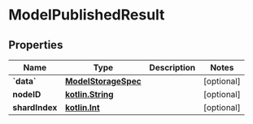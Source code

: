 # ModelPublishedResult

## Properties
Name | Type | Description | Notes
------------ | ------------- | ------------- | -------------
**&#x60;data&#x60;** | [**ModelStorageSpec**](ModelStorageSpec.md) |  |  [optional]
**nodeID** | [**kotlin.String**](.md) |  |  [optional]
**shardIndex** | [**kotlin.Int**](.md) |  |  [optional]
